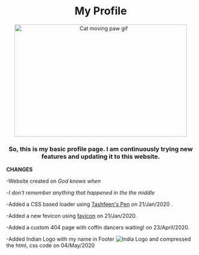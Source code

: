 <h1 align="center">My Profile</h1>

<p align="center">
  <img width="460" height="300" src="https://media.giphy.com/media/vFKqnCdLPNOKc/giphy.gif" alt="Cat moving paw gif">
</p>

<h3 align="center">So, this is my basic profile page. I am continuously trying new features and updating it to this website.</h3>

**CHANGES**

-Website created on *God knows when*

-*I don't remember anything that happened in the the middle*

-Added a CSS based loader using [Tashfeen's Pen](https://codepen.io/tashfene/pen/raEqrJ) on 21/Jan/2020 .

-Added a new fevicon using [favicon](https://favicon.io/favicon-generator/) on 21/Jan/2020.

-Added a custom 404 page with coffin dancers waiting! on 23/April/2020.

-Added Indian Logo with my name in Footer ![India Logo](https://github.com/aniket-patra/aniket-patra.github.io/blob/master/assets/india-16x16.png) and compressed the html, css code on 04/May/2020
